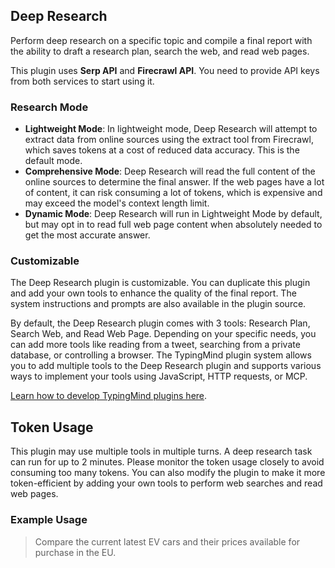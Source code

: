 ## Deep Research

Perform deep research on a specific topic and compile a final report with the ability to draft a research plan, search the web, and read web pages.

This plugin uses **Serp API** and **Firecrawl API**. You need to provide API keys from both services to start using it.

### Research Mode

- **Lightweight Mode**: In lightweight mode, Deep Research will attempt to extract data from online sources using the extract tool from Firecrawl, which saves tokens at a cost of reduced data accuracy. This is the default mode.
- **Comprehensive Mode**: Deep Research will read the full content of the online sources to determine the final answer. If the web pages have a lot of content, it can risk consuming a lot of tokens, which is expensive and may exceed the model's context length limit.
- **Dynamic Mode**: Deep Research will run in Lightweight Mode by default, but may opt in to read full web page content when absolutely needed to get the most accurate answer.

### Customizable
The Deep Research plugin is customizable. You can duplicate this plugin and add your own tools to enhance the quality of the final report. The system instructions and prompts are also available in the plugin source.

By default, the Deep Research plugin comes with 3 tools: Research Plan, Search Web, and Read Web Page. Depending on your specific needs, you can add more tools like reading from a tweet, searching from a private database, or controlling a browser. The TypingMind plugin system allows you to add multiple tools to the Deep Research plugin and supports various ways to implement your tools using JavaScript, HTTP requests, or MCP.

[Learn how to develop TypingMind plugins here](https://www.typingmind.com/plugins-docs).

## Token Usage
This plugin may use multiple tools in multiple turns. A deep research task can run for up to 2 minutes. Please monitor the token usage closely to avoid consuming too many tokens. You can also modify the plugin to make it more token-efficient by adding your own tools to perform web searches and read web pages.

### Example Usage

> Compare the current latest EV cars and their prices available for purchase in the EU.
